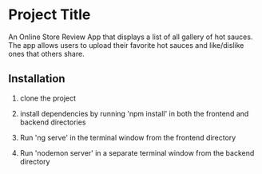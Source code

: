 # Project Title

An Online Store Review App that displays a list of all gallery of hot sauces. The app allows users to upload their favorite hot sauces and like/dislike ones that others share.

## Installation

1. clone the project

2. install dependencies by running 'npm install' in both the frontend and backend directories

3. Run 'ng serve' in the terminal window from the frontend directory

4. Run 'nodemon server' in a separate terminal window from the backend directory
